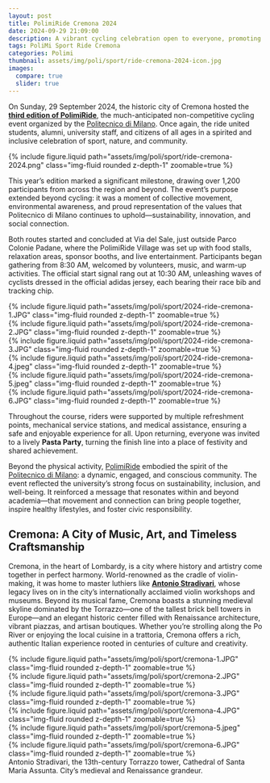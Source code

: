 ```yaml
---
layout: post
title: PolimiRide Cremona 2024
date: 2024-09-29 21:09:00
description: A vibrant cycling celebration open to everyone, promoting sustainability, well-being, and community through the streets of Cremona.
tags: PoliMi Sport Ride Cremona
categories: Polimi
thumbnail: assets/img/poli/sport/ride-cremona-2024-icon.jpg
images:
  compare: true
  slider: true
---
```

On Sunday, 29 September 2024, the historic city of Cremona hosted the **[third edition of PolimiRide](https://www.youtube.com/watch?v=ebFlyn60X1s)**, the much-anticipated non-competitive cycling event organized by the [Politecnico di Milano](https://www.polimi.it). Once again, the ride united students, alumni, university staff, and citizens of all ages in a spirited and inclusive celebration of sport, nature, and community.

<div class="row mt-3">
    <div class="col-sm mt-3 mt-md-0">
        {% include figure.liquid path="assets/img/poli/sport/ride-cremona-2024.png" class="img-fluid rounded z-depth-1" zoomable=true %}
    </div>
</div>

This year’s edition marked a significant milestone, drawing over 1,200 participants from across the region and beyond. The event’s purpose extended beyond cycling: it was a moment of collective movement, environmental awareness, and proud representation of the values that Politecnico di Milano continues to uphold—sustainability, innovation, and social connection.

Both routes started and concluded at Via del Sale, just outside Parco Colonie Padane, where the PolimiRide Village was set up with food stalls, relaxation areas, sponsor booths, and live entertainment. Participants began gathering from 8:30 AM, welcomed by volunteers, music, and warm-up activities. The official start signal rang out at 10:30 AM, unleashing waves of cyclists dressed in the official adidas jersey, each bearing their race bib and tracking chip.

<div class="row mt-3">
    <div class="col-sm mt-3 mt-md-0">
        {% include figure.liquid path="assets/img/poli/sport/2024-ride-cremona-1.JPG" class="img-fluid rounded z-depth-1" zoomable=true %}
    </div>
    <div class="col-sm mt-3 mt-md-0">
        {% include figure.liquid path="assets/img/poli/sport/2024-ride-cremona-2.JPG" class="img-fluid rounded z-depth-1" zoomable=true %}
    </div>
    <div class="col-sm mt-3 mt-md-0">
        {% include figure.liquid path="assets/img/poli/sport/2024-ride-cremona-3.JPG" class="img-fluid rounded z-depth-1" zoomable=true %}
    </div>
</div>
<div class="row mt-3">
    <div class="col-sm mt-3 mt-md-0">
        {% include figure.liquid path="assets/img/poli/sport/2024-ride-cremona-4.jpeg" class="img-fluid rounded z-depth-1" zoomable=true %}
    </div>
    <div class="col-sm mt-3 mt-md-0">
        {% include figure.liquid path="assets/img/poli/sport/2024-ride-cremona-5.jpeg" class="img-fluid rounded z-depth-1" zoomable=true %}
    </div>
    <div class="col-sm mt-3 mt-md-0">
        {% include figure.liquid path="assets/img/poli/sport/2024-ride-cremona-6.JPG" class="img-fluid rounded z-depth-1" zoomable=true %}
    </div>
</div>

Throughout the course, riders were supported by multiple refreshment points, mechanical service stations, and medical assistance, ensuring a safe and enjoyable experience for all. Upon returning, everyone was invited to a lively **Pasta Party**, turning the finish line into a place of festivity and shared achievement.

Beyond the physical activity, [PolimiRide](https://www.sport.polimi.it/en/events/polimiride) embodied the spirit of the [Politecnico di Milano](https://www.polimi.it): a dynamic, engaged, and conscious community. The event reflected the university’s strong focus on sustainability, inclusion, and well-being. It reinforced a message that resonates within and beyond academia—that movement and connection can bring people together, inspire healthy lifestyles, and foster civic responsibility.


## Cremona: A City of Music, Art, and Timeless Craftsmanship

Cremona, in the heart of Lombardy, is a city where history and artistry come together in perfect harmony. World-renowned as the cradle of violin-making, it was home to master luthiers like **[Antonio Stradivari](https://www.casastradivari.org/en)**, whose legacy lives on in the city’s internationally acclaimed violin workshops and museums. Beyond its musical fame, Cremona boasts a stunning medieval skyline dominated by the Torrazzo—one of the tallest brick bell towers in Europe—and an elegant historic center filled with Renaissance architecture, vibrant piazzas, and artisan boutiques. Whether you’re strolling along the Po River or enjoying the local cuisine in a trattoria, Cremona offers a rich, authentic Italian experience rooted in centuries of culture and creativity.

<div class="row mt-3">
    <div class="col-sm mt-3 mt-md-0">
        {% include figure.liquid path="assets/img/poli/sport/cremona-1.JPG" class="img-fluid rounded z-depth-1" zoomable=true %}
    </div>
    <div class="col-sm mt-3 mt-md-0">
        {% include figure.liquid path="assets/img/poli/sport/cremona-2.JPG" class="img-fluid rounded z-depth-1" zoomable=true %}
    </div>
    <div class="col-sm mt-3 mt-md-0">
        {% include figure.liquid path="assets/img/poli/sport/cremona-3.JPG" class="img-fluid rounded z-depth-1" zoomable=true %}
    </div>
</div>
<div class="row mt-3">
    <div class="col-sm mt-3 mt-md-0">
        {% include figure.liquid path="assets/img/poli/sport/cremona-4.JPG" class="img-fluid rounded z-depth-1" zoomable=true %}
    </div>
    <div class="col-sm mt-3 mt-md-0">
        {% include figure.liquid path="assets/img/poli/sport/cremona-5.jpeg" class="img-fluid rounded z-depth-1" zoomable=true %}
    </div>
    <div class="col-sm mt-3 mt-md-0">
        {% include figure.liquid path="assets/img/poli/sport/cremona-6.JPG" class="img-fluid rounded z-depth-1" zoomable=true %}
    </div>
</div>
<div class="caption">
    Antonio Stradivari, the 13th-century Torrazzo tower, Cathedral of Santa Maria Assunta. City’s medieval and Renaissance grandeur.
</div>



